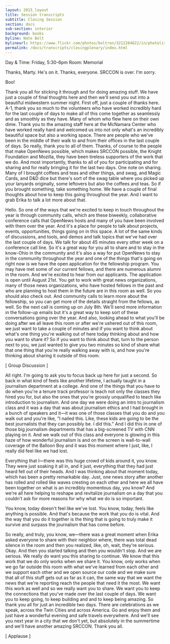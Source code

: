 ```yaml
---
layout: 2015_layout
title: Session transcripts
subtitle: Closing Session
section: docs
sub-section: interior
background: books
byline: Nate Bolt
bylineurl: https://www.flickr.com/photos/boltron/3212284622/in/photolist-5TRNiC-4VkeqM-4VpqGm-4VkcGz-4Vpr1S-4Vken4-fmXRof-2YtFPR-fmHB44-dFxkXG-7yv4t7-4VnnAn-5A3XSn-4Vnnmv-4VnnqK-9uup4n-4Vnnv6-3ViP2v-4VnngF-4VkgVa-4VkeuZ-4Vkg5R-4VpmbC-4VpnDu-4Vk9rK-4VpqRL-4VpsPb-4VpuU3-4Vkf5D-4Vkdj6-4Vk8uc-b1TXEz-4VkhcX-mF5DPa-fmHXAB-r8mgB3-s5i4Mz-7i3R7t-og8qB5-fmXSCf-7i7Ky9-92YNnD-fmHDut-5C51hV-rMM8b3-k639ok-8FDPAB-apFhiP-rL2vRV-4VptiN
permalink: /docs/transcripts/closingplenary/index.html
---
```



Day & Time: Friday, 5:30-6pm
Room: Memorial


Thanks, Marty. He's on it. Thanks, everyone. SRCCON is over. I'm sorry.

Boo!

Thank you all for sticking it through and for doing amazing stuff. We have just a couple of final thoughts here and then we'll send you out into a beautiful midwestern summer night. First off, just a couple of thanks here. A-1, thank you so much to the volunteers who have worked incredibly hard for the last couple of days to make all of this come together as seamlessly and as smoothly as they have. Many of whom who flew here on their own dime. Thank you to the amazing staff here at the McNamara Center who have worked really hard and welcomed us into not only what's an incredibly beautiful space but also a working space. There are people who we've been in the middle of their walk to and from their offices in the last couple of days. So really, thank you to all of them. Thanks, of course to the people that make OpenNews possible, which makes SRCCON possible, the Knight Foundation and Mozilla, they have been tireless supporters of the work that we do. And most importantly, thanks to all of you for participating and for sharing and for really bringing it for the last two days. One note on sharing. Many of I brought coffees and teas and other things, and swag, and Magic Cards, and D&D dice but there's sort of the swag table where you picked up your lanyards originally, some leftovers but also the coffees and teas. So if you brought something, take something home. We have a couple of final thoughts about how to keep this going throughout the year. And I want to grab Erika to talk a lot more about that.


Hello. So one of the ways that we're excited to keep in touch throughout the year is through community calls, which are these biweekly, collaborative conference calls that OpenNews hosts and many of you have been involved with them over the year. And it's a place for people to talk about projects, events, opportunities, things going on in this space. A lot of the same kinds of discussions, and tools, and demos and talk topics that we've had over the last couple of days. We talk for about 45 minutes every other week on a conference call line. So it's a great way for you all to share and to stay in the know-Ohio in the community and it's also a way for put OpenNews to stay in the community throughout the year and one of the things that's going on right now is we have the open application for the fellowship program. You may have met some of our current fellows, and there are numerous alumni in the room. And we're excited to hear from our applicants. The application is open until August 21st. You get to work with great news organizations, many of those news organizations, who have hosted fellows in the past and who are planning to host them in the future are in this room as well. So you should also check out. And community calls to learn more about the fellowship, so you can get more of the details straight from the fellows, as well. So the next call is coming up on July 8th. We'll send more information in the follow-up emails but it's a great way to keep sort of these conversations going over the year. And also, looking ahead to what you'll be doing after we all leave this room or after we're ushered out of this room, we just want to take a couple of minutes and if you want to think about what's one thing you're walking out of here today thinking about and how you want to share it? So if you want to think about that, turn to the person next to you, we just wanted to give you two minutes so kind of share what that one thing that you're really walking away with is, and how you're thinking about sharing it outside of this room.


[ Group Discussion ]

All right. I'm going to ask you to focus back up here for just a second. So back in what kind of feels like another lifetime, I actually taught in a journalism department at a college. And one of the things that you have to do when you're a tenure track professor is teach not only the classes they hired you for, but also the ones that you're grossly unqualified to teach like introduction to journalism. And one day we were doing an intro to journalism class and it was a day that was about journalism ethics and I had brought in a bunch of speakers and it—it was one of those classes that you do and you walk out and you're like, "I nailed this. Like, these kids are going to be the best journalists that they can possibly be. I did this." And I did this in one of those big journalism departments that has a big-screened TV with CNN playing on it. And we walk out of this class and everyone is glowing in this haze of how wonderful journalism is and on the screen is wall-to-wall coverage of the Balloon Boy and it was this moment where I just, like, I really did feel like we had lost.

Everything that I—there was this huge crowd of kids around it, you know. They were just soaking it all in, and it just, everything that they had just heard fell out of their heads. And I was thinking about that moment today, which has been a pretty remarkable day. Just, one news story after another has rolled and rolled like waves cresting on each other and here we all have been together on what is an incredibly momentous day, you know? And we're all here helping to reshape and revitalize journalism on a day that you couldn't ask for more reasons for why what we do is so important.


You know, today doesn't feel like we've lost. You know, today, feels like anything is possible. And that's because the work that you do is vital. And the way that you do it together is the thing that is going to truly make it survive and surpass the journalism that has come before.

So really, and truly, you know, we—there was a great moment when Erika asked everyone to share with their neighbor where, there was total dead silence in the room and then you realized, like, oh, wait, they're serious. Okay. And then you started talking and then you wouldn't stop. And we are serious. We really do want you this sharing to continue. We know that this work that we do only works when we share it. You know, only works when we go far outside this room with what we've learned from each other and we support each other and we open source our code and we make sure that all of this stuff gets out as far as it can, the same way that we want the news that we're reporting reach the people that need it the most. We want this work as well and so we really want you to share. We want you to keep the connections that you've made over the last couple of days. We want you to keep going, to keep building and and to keep being amazing. So thank you all for just an incredible two days. There are celebrations as we speak, across the Twin Cities and across America. Go and enjoy them and just have a wonderful evening and safe travels everywhere. And we'll see you next year in a city that we don't yet, but absolutely in the summertime and we'll have another amazing SRCCON. Thank you all.

[ Applause ]

